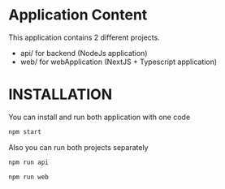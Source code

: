 # Application Content

This application contains 2 different projects.

- api/ for backend (NodeJs application)
- web/ for webApplication (NextJS + Typescript application)

# INSTALLATION

You can install and run both application with one code

```bash
npm start
```

Also you can run both projects separately

```bash
npm run api
```

```bash
npm run web
```
